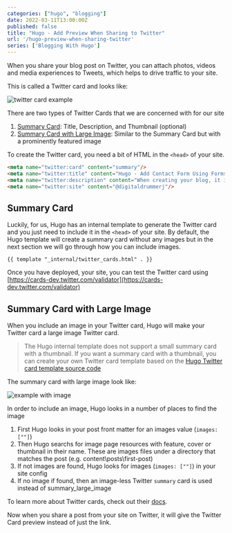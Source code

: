 ```yaml
---
categories: ["hugo", "blogging"]
date: 2022-03-11T13:00:00Z
published: false
title: "Hugo - Add Preview When Sharing to Twitter"
url: '/hugo-preview-when-sharing-twitter'
series: ['Blogging With Hugo']
---
```


When you share your blog post on Twitter, you can attach photos, videos and media experiences to Tweets, which helps to drive traffic to your site.

This is called a Twitter card and looks like:

![twitter card example](/images/hugo/twitter-card/example.png)

There are two types of Twitter Cards that we are concerned with for our site

1. [Summary Card](https://developer.twitter.com/en/docs/twitter-for-websites/cards/overview/summary):  Title, Description, and Thumbnail (optional)
1. [Summary Card with Large Image](https://developer.twitter.com/en/docs/twitter-for-websites/cards/overview/summary-card-with-large-image): Similar to the Summary Card but with a prominently featured image

<!--more-->

To create the Twitter card, you need a bit of HTML in the `<head>` of your site.

```html
<meta name="twitter:card" content="summary"/>
<meta name="twitter:title" content="Hugo - Add Contact Form Using Formspree"/>
<meta name="twitter:description" content="When creating your blog, it is a good idea to have a contact me form.  With static sites though you do not have server side processing available to send you an email with from the contact me form submission. To overcome not having server side processing available, we are going to use Formspress. Formspree is free for up to 50 submissions per month."/>
<meta name="twitter:site" content="@digitaldrummerj"/>
```

## Summary Card

Luckily, for us, Hugo has an internal template to generate the Twitter card and you just need to include it in the `<head>` of your site.  By default, the Hugo template will create a summary card without any images but in the next section we will go through how you can include images.

```go-html-template
{{ template "_internal/twitter_cards.html" . }}
```

Once you have deployed, your site, you can test the Twitter card using [https://cards-dev.twitter.com/validator](https://cards-dev.twitter.com/validator)

## Summary Card with Large Image

When you include an image in your Twitter card, Hugo will make your Twitter card a large image Twitter card.

> The Hugo internal template does not support a small summary card with a thumbnail. If you want a summary card with a thumbnail, you can create your own Twitter card template based on the [Hugo Twitter card template source code](https://github.com/gohugoio/hugo/blob/master/tpl/tplimpl/embedded/templates/twitter_cards.html)

The summary card with large image look like:

![example with image](/images/hugo/twitter-card/example-with-image.png)

In order to include an image, Hugo looks in a number of places to find the image

1. First Hugo looks in your post front matter for an images value (`images: [""]`)
1. Then Hugo searchs for image page resources with feature, cover or thumbnail in their name.  These are images files under a directory that matches the post (e.g. content\posts\first-post\)
1. If not images are found, Hugo looks for images (`images: [""]`) in your site config
1. If no image if found, then an image-less  Twitter `summary` card is used instead of summary_large_image

To learn more about Twitter cards, check out their [docs](https://developer.twitter.com/en/docs/twitter-for-websites/cards/overview/abouts-cards).

Now when you share a post from your site on Twitter, it will give the Twitter Card preview instead of just the link.
